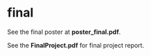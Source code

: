 # final
See the final poster at **poster_final.pdf**.

See the **FinalProject.pdf** for final project report.


